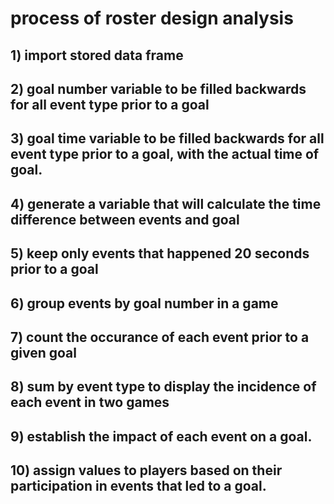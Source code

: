 # process of roster design analysis
## 1) import stored data frame
## 2) goal number variable to be filled backwards for all event type prior to a goal
## 3) goal time variable to be filled backwards for all event type prior to a goal, with the actual time of goal.
## 4) generate a variable that will calculate the time difference between events and goal
## 5) keep only events that happened 20 seconds prior to a goal
## 6) group events by goal number in a game
## 7) count the occurance of each event prior to a given goal
## 8) sum by event type to display the incidence of each event in two games
## 9) establish the impact of each event on a goal.
## 10) assign values to players based on their participation in events that led to a goal.
